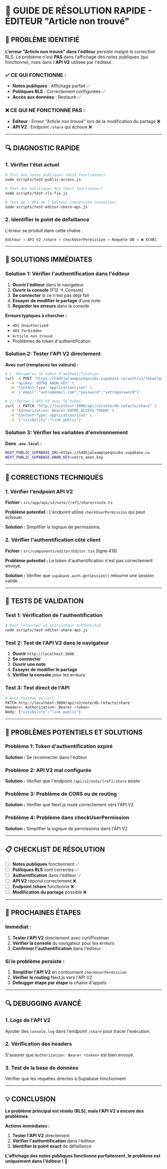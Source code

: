 # 🚨 GUIDE DE RÉSOLUTION RAPIDE - ÉDITEUR "Article non trouvé"

## 🎯 **PROBLÈME IDENTIFIÉ**

**L'erreur "Article non trouvé" dans l'éditeur** persiste malgré la correction RLS. Le problème n'est **PAS** dans l'affichage des notes publiques (qui fonctionne), mais dans l'**API V2** utilisée par l'éditeur.

### **✅ CE QUI FONCTIONNE :**
- **Notes publiques** : Affichage parfait ✅
- **Politiques RLS** : Correctement configurées ✅
- **Accès aux données** : Restauré ✅

### **❌ CE QUI NE FONCTIONNE PAS :**
- **Éditeur** : Erreur "Article non trouvé" lors de la modification du partage ❌
- **API V2** : Endpoint `/share` qui échoue ❌

---

## 🔍 **DIAGNOSTIC RAPIDE**

### **1. Vérifier l'état actuel**
```bash
# Test des notes publiques (doit fonctionner)
node scripts/test-public-access.js

# Test des politiques RLS (doit fonctionner)
node scripts/test-rls-fix.js

# Test de l'API de l'éditeur (nécessite connexion)
node scripts/test-editor-share-api.js
```

### **2. Identifier le point de défaillance**
L'erreur se produit dans cette chaîne :
```
Éditeur → API V2 /share → checkUserPermission → Requête DB → ❌ ÉCHEC
```

---

## 🚀 **SOLUTIONS IMMÉDIATES**

### **Solution 1: Vérifier l'authentification dans l'éditeur**

1. **Ouvrir l'éditeur** dans le navigateur
2. **Ouvrir la console** (F12 → Console)
3. **Se connecter** si ce n'est pas déjà fait
4. **Essayer de modifier le partage** d'une note
5. **Regarder les erreurs** dans la console

**Erreurs typiques à chercher :**
- `401 Unauthorized`
- `403 Forbidden`
- `Article non trouvé`
- Problèmes de token d'authentification

### **Solution 2: Tester l'API V2 directement**

**Avec curl (remplacez les valeurs) :**
```bash
# 1. Récupérer le token d'authentification
curl -X POST "https://hddhjwlaampspoqncubs.supabase.co/auth/v1/token?grant_type=password" \
  -H "apikey: VOTRE_ANON_KEY" \
  -H "Content-Type: application/json" \
  -d '{"email":"votre@email.com","password":"votrepassword"}'

# 2. Tester l'API V2 avec le token
curl -X PATCH "http://localhost:3000/api/v2/note/db-refacto/share" \
  -H "Authorization: Bearer VOTRE_ACCESS_TOKEN" \
  -H "Content-Type: application/json" \
  -d '{"visibility":"link-public"}'
```

### **Solution 3: Vérifier les variables d'environnement**

**Dans `.env.local` :**
```bash
NEXT_PUBLIC_SUPABASE_URL=https://hddhjwlaampspoqncubs.supabase.co
NEXT_PUBLIC_SUPABASE_ANON_KEY=votre_anon_key
```

---

## 🔧 **CORRECTIONS TECHNIQUES**

### **1. Vérifier l'endpoint API V2**

**Fichier :** `src/app/api/v2/note/[ref]/share/route.ts`

**Problème potentiel :** L'endpoint utilise `checkUserPermission` qui peut échouer.

**Solution :** Simplifier la logique de permissions.

### **2. Vérifier l'authentification côté client**

**Fichier :** `src/components/editor/Editor.tsx` (ligne 419)

**Problème potentiel :** Le token d'authentification n'est pas correctement envoyé.

**Solution :** Vérifier que `supabase.auth.getSession()` retourne une session valide.

---

## 🧪 **TESTS DE VALIDATION**

### **Test 1: Vérification de l'authentification**
```bash
# Doit retourner un utilisateur authentifié
node scripts/test-editor-share-api.js
```

### **Test 2: Test de l'API V2 dans le navigateur**
1. **Ouvrir** `http://localhost:3000`
2. **Se connecter**
3. **Ouvrir une note**
4. **Essayer de modifier le partage**
5. **Vérifier la console** pour les erreurs

### **Test 3: Test direct de l'API**
```bash
# Avec Postman ou curl
PATCH http://localhost:3000/api/v2/note/db-refacto/share
Headers: Authorization: Bearer <token>
Body: {"visibility":"link-public"}
```

---

## 🚨 **PROBLÈMES POTENTIELS ET SOLUTIONS**

### **Problème 1: Token d'authentification expiré**
**Solution :** Se reconnecter dans l'éditeur

### **Problème 2: API V2 mal configurée**
**Solution :** Vérifier que l'endpoint `/api/v2/note/[ref]/share` existe

### **Problème 3: Problème de CORS ou de routing**
**Solution :** Vérifier que Next.js route correctement vers l'API V2

### **Problème 4: Problème dans checkUserPermission**
**Solution :** Simplifier la logique de permissions dans l'API V2

---

## 📋 **CHECKLIST DE RÉSOLUTION**

- [ ] **Notes publiques** fonctionnent ✅
- [ ] **Politiques RLS** sont correctes ✅
- [ ] **Authentification** dans l'éditeur ✅
- [ ] **API V2** répond correctement ❌
- [ ] **Endpoint /share** fonctionne ❌
- [ ] **Modification du partage** possible ❌

---

## 🎯 **PROCHAINES ÉTAPES**

### **Immédiat :**
1. **Tester l'API V2** directement avec curl/Postman
2. **Vérifier la console** du navigateur pour les erreurs
3. **Confirmer l'authentification** dans l'éditeur

### **Si le problème persiste :**
1. **Simplifier l'API V2** en contournant `checkUserPermission`
2. **Vérifier le routing** Next.js vers l'API V2
3. **Debugger étape par étape** la chaîne d'appels

---

## 🔍 **DEBUGGING AVANCÉ**

### **1. Logs de l'API V2**
Ajouter des `console.log` dans l'endpoint `/share` pour tracer l'exécution.

### **2. Vérification des headers**
S'assurer que `Authorization: Bearer <token>` est bien envoyé.

### **3. Test de la base de données**
Vérifier que les requêtes directes à Supabase fonctionnent.

---

## 💡 **CONCLUSION**

**Le problème principal est résolu (RLS), mais l'API V2 a encore des problèmes.**

**Actions immédiates :**
1. **Tester l'API V2** directement
2. **Vérifier l'authentification** dans l'éditeur
3. **Identifier le point exact** de défaillance

**L'affichage des notes publiques fonctionne parfaitement, le problème est uniquement dans l'éditeur !** 🎯 